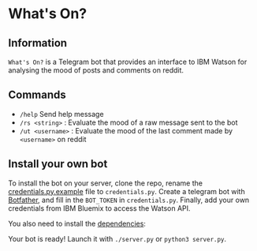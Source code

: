 # What's On?

## Information
`What's On?` is a Telegram bot that provides an interface to IBM Watson for analysing the mood of posts and comments on reddit.

## Commands

* `/help` Send help message
* `/rs <string>` : Evaluate the mood of a raw message sent to the bot
* `/ut <username>` : Evaluate the mood of the last comment made by `<username>` on reddit


## Install your own bot

To install the bot on your server, clone the repo, rename the [credentials.py.example](credentials.py.example) file to `credentials.py`. Create a telegram bot with [Botfather](https://telegram.me/botfather), and fill in the `BOT_TOKEN` in `credentials.py`. Finally, add your own credentials from IBM Bluemix to access the Watson API.   

You also need to install the [dependencies](requirements.txt): 

Your bot is ready! Launch it with `./server.py` or `python3 server.py`.

